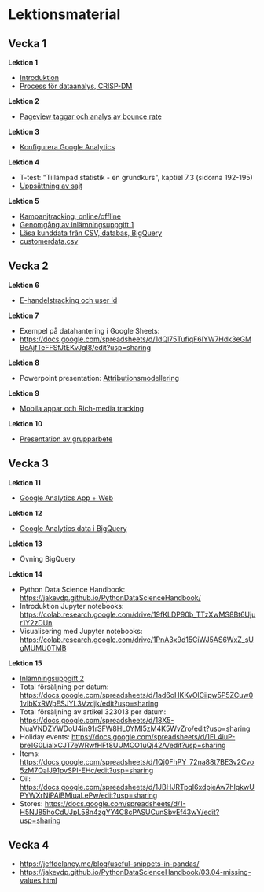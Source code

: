 # Lektionsmaterial

## Vecka 1

**Lektion 1**
- [Introduktion](introduktion.md)
- [Process för dataanalys, CRISP-DM](process.md)

**Lektion 2**
- [Pageview taggar och analys av bounce rate](steg1.md)

**Lektion 3**
- [Konfigurera Google Analytics](steg2.md)

**Lektion 4**
- T-test: "Tillämpad statistik - en grundkurs", kaptiel 7.3 (sidorna 192-195)
- [Uppsättning av sajt](testsite.md)

**Lektion 5**
- [Kampanjtracking, online/offline](steg3.md)
- [Genomgång av inlämningsuppgift 1](uppgift1.md)
- [Läsa kunddata från CSV, databas, BigQuery](crm_data.md)
- [customerdata.csv](customerdata.csv)

## Vecka 2

**Lektion 6**
- [E-handelstracking och user id](steg4.md)

**Lektion 7**
- Exempel på datahantering i Google Sheets: 
- https://docs.google.com/spreadsheets/d/1dQl75TufiqF6lYW7Hdk3eGMBeAjfTeFFSfJtEKvJgI8/edit?usp=sharing

**Lektion 8**
- Powerpoint presentation: [Attributionsmodellering](Attributionsmodellering.pdf) 

**Lektion 9**
- [Mobila appar och Rich-media tracking](steg5.md)

**Lektion 10**
- [Presentation av grupparbete](uppgift1.md)

## Vecka 3

**Lektion 11**
- [Google Analytics App + Web](ga_app_web.md)

**Lektion 12**
- [Google Analytics data i BigQuery](ga_bigquery.md)

**Lektion 13**
- Övning BigQuery

**Lektion 14**
- Python Data Science Handbook: https://jakevdp.github.io/PythonDataScienceHandbook/
- Introduktion Jupyter notebooks: https://colab.research.google.com/drive/19fKLDP90b_TTzXwMS8Bt6Ujur1Y2zDUn
- Visualisering med Jupyter notebooks: https://colab.research.google.com/drive/1PnA3x9d15CiWJ5AS6WxZ_sUgMUMU0TMB

**Lektion 15**
- [Inlämningsuppgift 2](uppgift2.md)
- Total försäljning per datum: https://docs.google.com/spreadsheets/d/1ad6oHKKvOlCiipw5P5ZCuw01vIbKxRWpESJYL3Vzdjk/edit?usp=sharing
- Total försäljning av artikel 323013 per datum: https://docs.google.com/spreadsheets/d/18X5-NuaVNDZYWDoU4in91rSFW8HL0YMI5zM4K5WvZro/edit?usp=sharing
- Holiday events: https://docs.google.com/spreadsheets/d/1EL4iuP-bre1G0LiaIxCJT7eWRwfHFf8UUMCO1uQj42A/edit?usp=sharing
 - Items: https://docs.google.com/spreadsheets/d/1Qj0FhPY_72na88t7BE3v2Cvo5zM7QalJ91pvSPI-EHc/edit?usp=sharing
 - Oil: https://docs.google.com/spreadsheets/d/1JBHJRTpqI6xdpjeAw7hIgkwUPYWXrNiPAiBMiuaLePw/edit?usp=sharing
 - Stores: https://docs.google.com/spreadsheets/d/1-H5NJ85hoCdUJpL58n4zgYY4C8cPASUCunSbvEf43wY/edit?usp=sharing


## Vecka 4

- https://jeffdelaney.me/blog/useful-snippets-in-pandas/
- https://jakevdp.github.io/PythonDataScienceHandbook/03.04-missing-values.html
